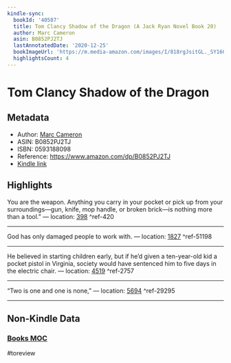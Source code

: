 ```yaml
---
kindle-sync:
  bookId: '40587'
  title: Tom Clancy Shadow of the Dragon (A Jack Ryan Novel Book 20)
  author: Marc Cameron
  asin: B0852PJ2TJ
  lastAnnotatedDate: '2020-12-25'
  bookImageUrl: 'https://m.media-amazon.com/images/I/818rgJsitGL._SY160.jpg'
  highlightsCount: 4
---
```

# Tom Clancy Shadow of the Dragon
## Metadata
* Author: [Marc Cameron](https://www.amazon.comundefined)
* ASIN: B0852PJ2TJ
* ISBN: 0593188098
* Reference: https://www.amazon.com/dp/B0852PJ2TJ
* [Kindle link](kindle://book?action=open&asin=B0852PJ2TJ)

## Highlights
You are the weapon. Anything you carry in your pocket or pick up from your surroundings—gun, knife, mop handle, or broken brick—is nothing more than a tool.” — location: [398](kindle://book?action=open&asin=B0852PJ2TJ&location=398) ^ref-420

---
God has only damaged people to work with. — location: [1827](kindle://book?action=open&asin=B0852PJ2TJ&location=1827) ^ref-51198

---
He believed in starting children early, but if he’d given a ten-year-old kid a pocket pistol in Virginia, society would have sentenced him to five days in the electric chair. — location: [4519](kindle://book?action=open&asin=B0852PJ2TJ&location=4519) ^ref-2757

---
“Two is one and one is none,” — location: [5694](kindle://book?action=open&asin=B0852PJ2TJ&location=5694) ^ref-29295

---
## Non-Kindle Data
### [Books MOC](Books%20MOC.md)
#toreview

